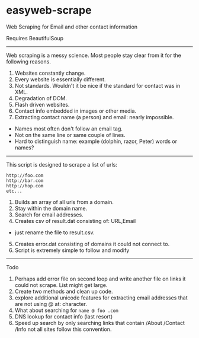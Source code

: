 easyweb-scrape
==============

Web Scraping for Email and other contact information

Requires BeautifulSoup

----

Web scraping is a messy science. Most people stay clear from it for the 
following reasons. 

1. Websites constantly change. 
2. Every website is essentially different. 
3. Not standards. Wouldn't it be nice if the standard for contact was in XML.
4. Degradation of DOM.
5. Flash driven websites. 
6. Contact info embedded in images or other media.
7. Extracting contact name (a person) and email: nearly impossible.
  * Names most often don't follow an email tag.
  * Not on the same line or same couple of lines. 
  * Hard to distinguish name: example (dolphin, razor, Peter) words or names?

----

This script is designed to scrape a list of urls: 
```
http://foo.com
http://bar.com 
http://hop.com
etc...
```
1. Builds an array of all urls from a domain. 
2. Stay within the domain name. 
3. Search for email addresses.
4. Creates csv of result.dat consisting of: URL,Email 
  * just rename the file to result.csv.
5. Creates error.dat consisting of domains it could not connect to. 
6. Script is extremely simple to follow and modify 

----

Todo

1. Perhaps add error file on second loop and write another file on links it could not scrape. List might get large.
2. Create two methods and clean up code.
3. explore additional unicode features for extracting email addresses that are not using @ at: character.
4. What about searching for ```name @ foo .com```
5. DNS lookup for contact info (last resort)
6. Speed up search by only searching links that contain /About /Contact /Info  not all sites follow this convention. 
 
